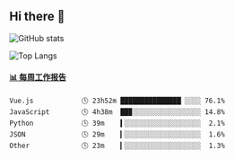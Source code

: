 ## Hi there 👋

![GitHub stats](https://github-readme-stats.orilight.top/api?username=orilights)

![Top Langs](https://github-readme-stats.orilight.top/api/top-langs/?username=orilights&layout=compact)

<!-- waka-box start -->
#### <a href="https://gist.github.com/92c8d5b388768c10efcba86e82b7c4fb" target="_blank">📊 每周工作报告</a>
```text
Vue.js            🕓 23h52m ███████████████▏░░░░ 76.1%
JavaScript        🕓 4h38m  ██▉░░░░░░░░░░░░░░░░░ 14.8%
Python            🕓 39m    ▍░░░░░░░░░░░░░░░░░░░  2.1%
JSON              🕓 29m    ▎░░░░░░░░░░░░░░░░░░░  1.6%
Other             🕓 23m    ▎░░░░░░░░░░░░░░░░░░░  1.3%
```
<!-- Powered by https://github.com/journey-ad/waka-box-go . -->
<!-- waka-box end -->
